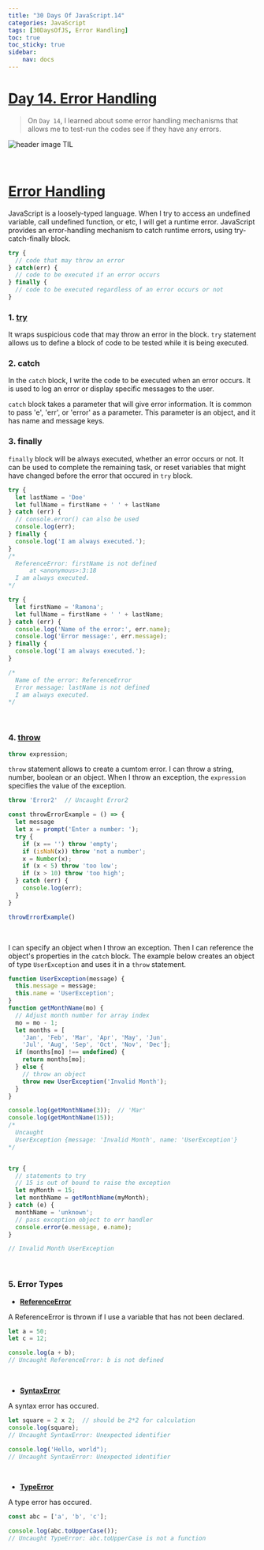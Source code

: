 ```yaml
---
title: "30 Days Of JavaScript.14"
categories: JavaScript
tags: [30DaysOfJS, Error Handling]
toc: true
toc_sticky: true
sidebar:
    nav: docs
---
```


# [Day 14. Error Handling][1]

> On `Day 14`, I learned about some error handling mechanisms that allows me to test-run the codes see if they have any errors.

![header image TIL](../../assets/images/til.jpg)

<br>

# [Error Handling][2]

JavaScript is a loosely-typed language. When I try to access an undefined variable, call undefined function, or etc, I will get a runtime error. JavaScript provides an error-handling mechanism to catch runtime errors, using try-catch-finally block.

```js
try {
  // code that may throw an error
} catch(err) {
  // code to be executed if an error occurs
} finally {
  // code to be executed regardless of an error occurs or not
}
```

### 1. [try][3]

It wraps suspicious code that may throw an error in the block. `try` statement allows us to define a block of code to be tested while it is being executed.
<br>

### 2. catch

In the `catch` block, I write the code to be executed when an error occurs. It is used to log an error or display specific messages to the user.
<br>

`catch` block takes a parameter that will give error information. It is common to pass 'e', 'err', or 'error' as a parameter. This parameter is an object, and it has name and message keys. 
<br>

### 3. finally

`finally` block will be always executed, whether an error occurs or not. It can be used to complete the remaining task, or reset variables that might have changed before the error that occured in `try` block.
<br>

```js
try {
  let lastName = 'Doe'
  let fullName = firstName + ' ' + lastName
} catch (err) {
  // console.error() can also be used
  console.log(err);
} finally {
  console.log('I am always executed.');
}
/*
  ReferenceError: firstName is not defined
      at <anonymous>:3:18
  I am always executed.
*/
```

```js
try {
  let firstName = 'Ramona';
  let fullName = firstName + ' ' + lastName;
} catch (err) {
  console.log('Name of the error:', err.name);
  console.log('Error message:', err.message);
} finally {
  console.log('I am always executed.');
}

/*
  Name of the error: ReferenceError
  Error message: lastName is not defined
  I am always executed.
*/
```
<br>

### 4. [throw][4]

```js
throw expression;
```

`throw` statement allows to create a cumtom error. I can throw a string, number, boolean or an object. When I throw an exception, the `expression` specifies the value of the exception. 

```js
throw 'Error2'  // Uncaught Error2

const throwErrorExample = () => {
  let message
  let x = prompt('Enter a number: ');
  try {
    if (x == '') throw 'empty';
    if (isNaN(x)) throw 'not a number';
    x = Number(x);
    if (x < 5) throw 'too low';
    if (x > 10) throw 'too high';
  } catch (err) {
    console.log(err);
  }
}

throwErrorExample()
```
<br>

I can specify an object when I throw an exception. Then I can reference the object's properties in the `catch` block. The example below creates an object of type `UserException` and uses it in a `throw` statement.
```js
function UserException(message) {
  this.message = message;
  this.name = 'UserException';
}
function getMonthName(mo) {
  // Adjust month number for array index
  mo = mo - 1;
  let months = [
    'Jan', 'Feb', 'Mar', 'Apr', 'May', 'Jun',
    'Jul', 'Aug', 'Sep', 'Oct', 'Nov', 'Dec'];
  if (months[mo] !== undefined) {
    return months[mo];
  } else {
    // throw an object
    throw new UserException('Invalid Month');
  }
}

console.log(getMonthName(3));  // 'Mar'
console.log(getMonthName(15));
/* 
  Uncaught 
  UserException {message: 'Invalid Month', name: 'UserException'}
*/


try {
  // statements to try
  // 15 is out of bound to raise the exception
  let myMonth = 15;
  let monthName = getMonthName(myMonth);
} catch (e) {
  monthName = 'unknown';
  // pass exception object to err handler
  console.error(e.message, e.name);
}

// Invalid Month UserException
```
<br>

### 5. Error Types

+ **[ReferenceError][5]**

A ReferenceError is thrown if I use a variable that has not been declared.
```js
let a = 50;
let c = 12;

console.log(a + b);
// Uncaught ReferenceError: b is not defined
```
<br>

+ **[SyntaxError][6]**

A syntax error has occured.
```js
let square = 2 x 2;  // should be 2*2 for calculation
console.log(square);
// Uncaught SyntaxError: Unexpected identifier

console.log('Hello, world");
// Uncaught SyntaxError: Unexpected identifier
```
<br>

+ **[TypeError][7]**

A type error has occured. 
```js
const abc = ['a', 'b', 'c'];

console.log(abc.toUpperCase());
// Uncaught TypeError: abc.toUpperCase is not a function
```

<br>


[1]: https://github.com/yendoz/30-Days-Of-JavaScript/blob/master/14_Day_Error_handling/14_day_error_handling.md#-30-days-of-javascript-error-handling
[2]: https://developer.mozilla.org/en-US/docs/Web/JavaScript/Guide/Control_flow_and_error_handling#exception_handling_statements
[3]: https://developer.mozilla.org/en-US/docs/Web/JavaScript/Reference/Statements/try...catch
[4]: https://developer.mozilla.org/en-US/docs/Web/JavaScript/Reference/Statements/throw
[5]: https://developer.mozilla.org/en-US/docs/Web/JavaScript/Reference/Global_Objects/ReferenceError
[6]: https://developer.mozilla.org/en-US/docs/Web/JavaScript/Reference/Errors/Unexpected_token
[7]: https://developer.mozilla.org/en-US/docs/Web/JavaScript/Reference/Global_Objects/TypeError
